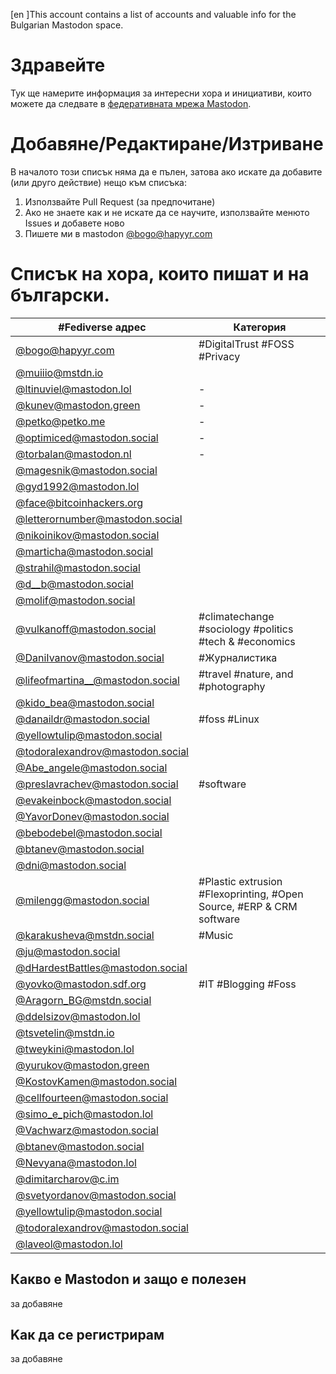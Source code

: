 [en ]This account contains a list of accounts and valuable info for the Bulgarian Mastodon space. 

# Здравейте
Тук ще намерите информация за интересни хора и инициативи, които можете да следвате в [федеративната мрежа Mastodon](https://docs.joinmastodon.org/).

# Добавянe/Редактиране/Изтриване
В началото този списък няма да е пълен, затова ако искате да добавите (или друго действие) нещо към списъка:

1. Използвайте Pull Request (за предпочитане) 
2. Aко не знаете как и не искате да се научите, използвайте менюто Issues и добавете ново
3. Пишете ми в mastodon [@bogo@hapyyr.com](https://hapyyr.com/@bogo) 


# Списък на хора, които пишат и на български.

| #Fediverse адрес  | Категория |
| ------------- | ------------- |
|[@bogo@hapyyr.com](https://hapyyr.com/@bogo) | #DigitalTrust #FOSS #Privacy|
|[@muiiio@mstdn.io](http://mstdn.io/@muiiio) | |
|[@ltinuviel@mastodon.lol](https://mastodon.lol/@ltinuviel) | - |
|[@kunev@mastodon.green](https://mastodon.green/@kunev) | - |
|[@petko@petko.me](https://petko.me/@petko) |-  |
|[@optimiced@mastodon.social](https://mastodon.social/@optimiced) | - |
|[@torbalan@mastodon.nl](https://mastodon.nl/@torbalan) |- |
|[@magesnik@mastodon.social](https://mastodon.social/@magesnik) |  |
|[@gyd1992@mastodon.lol](https://mastodon.lol/@gyd1992) |  |
|[@face@bitcoinhackers.org](https://bitcoinhackers.org/@face) |  |
|[@letterornumber@mastodon.social](https://mastodon.social/@letterornumber) |  |
|[@nikoinikov@mastodon.social](https://astodon.social/@nikoinikov)|  |
|[@marticha@mastodon.social](https://mastodon.social/@marticha) |  |
|[@strahil@mastodon.social](https://mastodon.social/@strahil) |  |
|[@d__b@mastodon.social](https://mastodon.social/@d__b)  |  |
|[@molif@mastodon.social](https://mastodon.social/@molif) |  |
|[@vulkanoff@mastodon.social](https://mastodon.social/@vulkanoff) |  #climatechange #sociology #politics #tech & #economics   |
|[@DaniIvanov@mastodon.social](https://mastodon.social/@DaniIvanov)| #Журналистика |
|[@lifeofmartina__@mastodon.social](https://mastodon.social/@lifeofmartina__)| #travel  #nature, and #photography   |
|[@kido_bea@mastodon.social](https://mastodon.social/@kido_bea)|  |
|[@danaildr@mastodon.social](https://mastodon.social/@danaildr)| #foss #Linux |
|[@yellowtulip@mastodon.social](https://mastodon.social/@yellowtulip)|  |
|[@todoralexandrov@mastodon.social](https://mastodon.social/@todoralexandrov)|  |
|[@Abe_angele@mastodon.social](https://mastodon.social/@Abe_angele)|  |
|[@preslavrachev@mastodon.social](https://mastodon.social/@preslavrachev)| #software |
|[@evakeinbock@mastodon.social](https://mastodon.social/@evakeinbock)|  |
|[@YavorDonev@mastodon.social](https://mastodon.social/@YavorDonev)|  |
|[@bebodebel@mastodon.social](https://mastodon.social/@bebodebel)|  |
|[@btanev@mastodon.social](https://mastodon.social/@btanev)|  |
|[@dni@mastodon.social](https://mastodon.social@dni)|  |
|[@milengg@mastodon.social](https://mastodon.social/@milengg)| #Plastic extrusion #Flexoprinting, #Open Source, #ERP & CRM software|
|[@karakusheva@mstdn.social](https://mstdn.social/@karakusheva)| #Music|
|[@ju@mastodon.social](https://mastodon.social/@ju)||
|[@dHardestBattles@mastodon.social](https://mastodon.social/@dHardestBattles)||
|[@yovko@mastodon.sdf.org](https://mastodon.sdf.org/@yovko)|#IT #Blogging #Foss|
|[@Aragorn_BG@mstdn.social](https://mstdn.social/@Aragorn_BG)||
|[@ddelsizov@mastodon.lol ](https://mastodon.lol/@ddelsizov)||
|[@tsvetelin@mstdn.io](https://mstdn.io/@tsvetelin)||
|[@tweykini@mastodon.lol](https://mastodon.lol/@tweykini)||
|[@yurukov@mastodon.green](https://mastodon.green/@yurukov)||
|[@KostovKamen@mastodon.social](https://mastodon.social/@KostovKamen)||
|[@cellfourteen@mastodon.social](https://mastodon.social/@cellfourteen)||
|[@simo_e_pich@mastodon.lol](https://mastodon.lol/@simo_e_pich)||
|[@Vachwarz@mastodon.social](https://mastodon.social/@Vachwarz)||
|[@btanev@mastodon.social](https://mastodon.social/@btanev)||
|[@Nevyana@mastodon.lol](https://mastodon.lol/@Nevyana)||
|[@dimitarcharov@c.im](https://c.im/@dimitarcharov)||
|[@svetyordanov@mastodon.social](https://mastodon.social/@svetyordanov)||
|[@yellowtulip@mastodon.social](https://mastodon.social/@yellowtulip)||
|[@todoralexandrov@mastodon.social](https://mastodon.social/@todoralexandrov)||
|[@laveol@mastodon.lol](https://mastodon.lol/@laveol)||


## Какво е Mаstodon и защо е полезен
за добавяне

## Kак да се регистрирам
за добавяне
